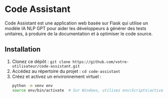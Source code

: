 # Code Assistant

Code Assistant est une application web basée sur Flask qui utilise un modèle IA NLP GPT pour aider les développeurs à générer des tests unitaires, à produire de la documentation et à optimiser le code source.

## Installation

1. Clonez ce dépôt : `git clone https://github.com/votre-utilisateur/code-assistant.git`
2. Accédez au répertoire du projet : `cd code-assistant`
3. Créez et activez un environnement virtuel :
   ```bash
   python -m venv env
   source env/bin/activate  # Sur Windows, utilisez env\Scripts\activate

